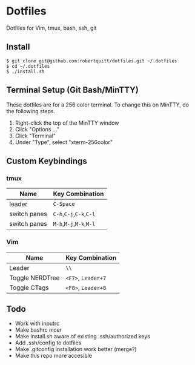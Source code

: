 # Dotfiles

Dotfiles for Vim, tmux, bash, ssh, git

## Install

```
$ git clone git@github.com:robertquitt/dotfiles.git ~/.dotfiles
$ cd ~/.dotfiles
$ ./install.sh
```

## Terminal Setup (Git Bash/MinTTY)

These dotfiles are for a 256 color terminal. To change this on MinTTY, do the
following steps.

1. Right-click the top of the MinTTY window
1. Click "Options ..."
1. Click "Terminal"
1. Under "Type", select "xterm-256color"

## Custom Keybindings

### tmux

Name | Key Combination
--- | ---
leader | `C-Space`
switch panes | `C-h`,`C-j`,`C-k`,`C-l`
switch panes | `M-h`,`M-j`,`M-k`,`M-l`

### Vim

Name | Key Combination
--- | ---
Leader | `\\ `
Toggle NERDTree | `<F7>`, `Leader+7`
Toggle CTags | `<F8>`, `Leader+8`

## Todo

- Work with inputrc
- Make bashrc nicer
- Make install.sh aware of existing .ssh/authorized keys
- Add .ssh/config to dotfiles
- Make .gitconfig installation work better (merge?)
- Make this repo more accesible
